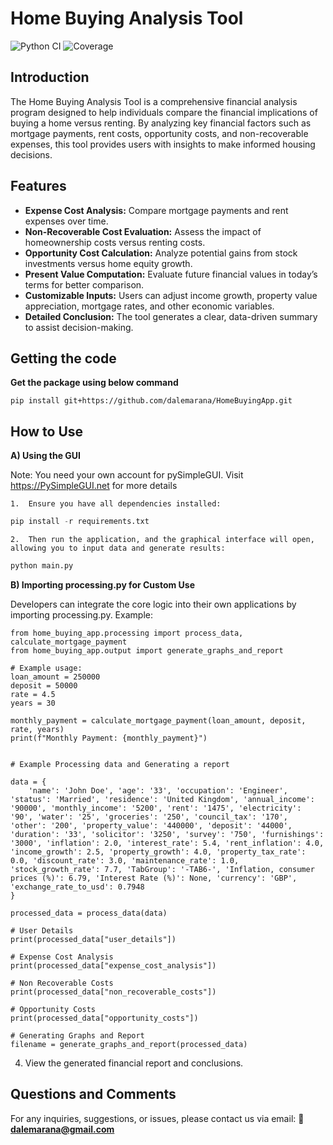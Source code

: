 # Home Buying Analysis Tool
![Python CI](https://github.com/dalemarana/HomeBuyingApp/actions/workflows/python-ci.yml/badge.svg)
![Coverage](https://codecov.io/gh/dalemarana/HomeBuyingApp/branch/main/graph/badge.svg)

## Introduction
The Home Buying Analysis Tool is a comprehensive financial analysis program designed to help individuals compare the financial implications of buying a home versus renting. By analyzing key financial factors such as mortgage payments, rent costs, opportunity costs, and non-recoverable expenses, this tool provides users with insights to make informed housing decisions.

## Features
- **Expense Cost Analysis:** Compare mortgage payments and rent expenses over time.
- **Non-Recoverable Cost Evaluation:** Assess the impact of homeownership costs versus renting costs.
- **Opportunity Cost Calculation:** Analyze potential gains from stock investments versus home equity growth.
- **Present Value Computation:** Evaluate future financial values in today’s terms for better comparison.
- **Customizable Inputs:** Users can adjust income growth, property value appreciation, mortgage rates, and other economic variables.
- **Detailed Conclusion:** The tool generates a clear, data-driven summary to assist decision-making.

## Getting the code
**Get the package using below command**

```
pip install git+https://github.com/dalemarana/HomeBuyingApp.git
```

## How to Use
**A) Using the GUI**

Note: You need your own account for pySimpleGUI. Visit https://PySimpleGUI.net for more details

	1.	Ensure you have all dependencies installed:
    
``` python
pip install -r requirements.txt
```

	2.	Then run the application, and the graphical interface will open, allowing you to input data and generate results:

``` python
python main.py
```

**B) Importing processing.py for Custom Use**

Developers can integrate the core logic into their own applications by importing processing.py. 
Example:
```
from home_buying_app.processing import process_data, calculate_mortgage_payment
from home_buying_app.output import generate_graphs_and_report

# Example usage:
loan_amount = 250000
deposit = 50000
rate = 4.5
years = 30

monthly_payment = calculate_mortgage_payment(loan_amount, deposit, rate, years)
print(f"Monthly Payment: {monthly_payment}")


# Example Processing data and Generating a report

data = {
    'name': 'John Doe', 'age': '33', 'occupation': 'Engineer', 'status': 'Married', 'residence': 'United Kingdom', 'annual_income': '90000', 'monthly_income': '5200', 'rent': '1475', 'electricity': '90', 'water': '25', 'groceries': '250', 'council_tax': '170', 'other': '200', 'property_value': '440000', 'deposit': '44000', 'duration': '33', 'solicitor': '3250', 'survey': '750', 'furnishings': '3000', 'inflation': 2.0, 'interest_rate': 5.4, 'rent_inflation': 4.0, 'income_growth': 2.5, 'property_growth': 4.0, 'property_tax_rate': 0.0, 'discount_rate': 3.0, 'maintenance_rate': 1.0, 'stock_growth_rate': 7.7, 'TabGroup': '-TAB6-', 'Inflation, consumer prices (%)': 6.79, 'Interest Rate (%)': None, 'currency': 'GBP', 'exchange_rate_to_usd': 0.7948
}

processed_data = process_data(data)

# User Details
print(processed_data["user_details"])

# Expense Cost Analysis
print(processed_data["expense_cost_analysis"])

# Non Recoverable Costs
print(processed_data["non_recoverable_costs"])

# Opportunity Costs
print(processed_data["opportunity_costs"])

# Generating Graphs and Report
filename = generate_graphs_and_report(processed_data)

```
4. View the generated financial report and conclusions.

## Questions and Comments
For any inquiries, suggestions, or issues, please contact us via email:
📧 **dalemarana@gmail.com**

